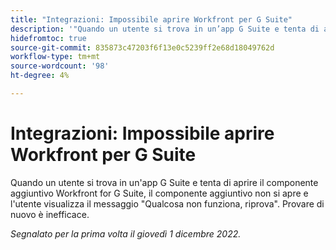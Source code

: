 ```yaml
---
title: "Integrazioni: Impossibile aprire Workfront per G Suite"
description: '"Quando un utente si trova in un’app G Suite e tenta di aprire il componente aggiuntivo Workfront for G Suite, il componente aggiuntivo non si apre e l’utente visualizza il messaggio Qualcosa non andava, riprova. Provare di nuovo è inefficace. ”'
hidefromtoc: true
source-git-commit: 835873c47203f6f13e0c5239ff2e68d18049762d
workflow-type: tm+mt
source-wordcount: '98'
ht-degree: 4%

---
```



# Integrazioni: Impossibile aprire Workfront per G Suite

Quando un utente si trova in un&#39;app G Suite e tenta di aprire il componente aggiuntivo Workfront for G Suite, il componente aggiuntivo non si apre e l&#39;utente visualizza il messaggio &quot;Qualcosa non funziona, riprova&quot;. Provare di nuovo è inefficace.

_Segnalato per la prima volta il giovedì 1 dicembre 2022._


